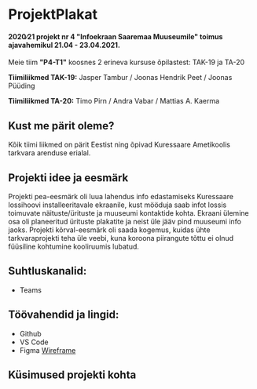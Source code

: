 # ProjektPlakat
#### 2020∕21 projekt nr 4 "Infoekraan Saaremaa Muuseumile" toimus ajavahemikul 21.04 - 23.04.2021.

Meie tiim **"P4-T1"** koosnes 2 erineva kursuse õpilastest: TAK-19 ja TA-20

**Tiimiliikmed TAK-19:** 
Jasper Tambur / Joonas Hendrik Peet / Joonas Püüding

**Tiimiliikmed TA-20:**
Timo Pirn / Andra Vabar / Mattias A. Kaerma 

## Kust me pärit oleme?
Kõik tiimi liikmed on pärit Eestist ning õpivad Kuressaare Ametikoolis tarkvara arenduse erialal.

## Projekti idee ja eesmärk
Projekti pea-eesmärk oli luua lahendus info edastamiseks Kuressaare lossihoovi installeeritavale ekraanile, kust mööduja saab infot lossis toimuvate näituste/ürituste ja muuseumi kontaktide kohta.
Ekraani ülemine osa oli planeeritud ürituste plakatite ja neist üle jääv pind muuseumi info jaoks.
Projekti kõrval-eesmärk oli saada kogemus, kuidas ühte tarkvaraprojekti teha üle veebi, kuna koroona piirangute tõttu ei olnud füüsiline kohtumine kooliruumis lubatud.

## Suhtluskanalid: 
- Teams

## Töövahendid ja lingid: 
- Github
- VS Code
- Figma [Wireframe](https://www.figma.com/file/yeeu0HdbWkd48XS9X1wVBP/Untitled?node-id=0%3A1)


## Küsimused projekti kohta
